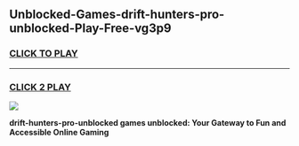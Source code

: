 
## Unblocked-Games-drift-hunters-pro-unblocked-Play-Free-vg3p9
<h3>
<a href="https://premium76.site?title=drift-hunters-pro-unblocked&ref=12A">CLICK TO PLAY</a></h3>
<hr>

<h3>
<a href="https://premium76.site?title=drift-hunters-pro-unblocked&ref=12A">CLICK 2 PLAY</a>
  
</h3>

<a href="https://premium76.site?title=drift-hunters-pro-unblocked&ref=12A"><img src="https://clearcache.store/games.png"></a>


**drift-hunters-pro-unblocked games unblocked: Your Gateway to Fun and Accessible Online Gaming**
